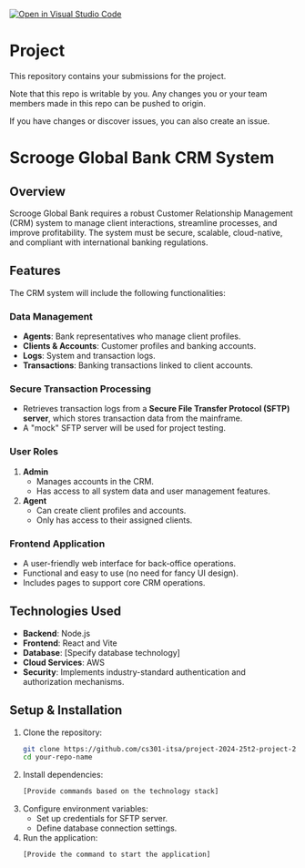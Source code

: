 [![Open in Visual Studio Code](https://classroom.github.com/assets/open-in-vscode-2e0aaae1b6195c2367325f4f02e2d04e9abb55f0b24a779b69b11b9e10269abc.svg)](https://classroom.github.com/online_ide?assignment_repo_id=18164197&assignment_repo_type=AssignmentRepo)
# Project
This repository contains your submissions for the project.

Note that this repo is writable by you. Any changes you or your team members made in this repo can be pushed to origin.

If you have changes or discover issues, you can also create an issue.

# Scrooge Global Bank CRM System

## Overview
Scrooge Global Bank requires a robust Customer Relationship Management (CRM) system to manage client interactions, streamline processes, and improve profitability. The system must be secure, scalable, cloud-native, and compliant with international banking regulations.

## Features
The CRM system will include the following functionalities:

### Data Management
- **Agents**: Bank representatives who manage client profiles.
- **Clients & Accounts**: Customer profiles and banking accounts.
- **Logs**: System and transaction logs.
- **Transactions**: Banking transactions linked to client accounts.

### Secure Transaction Processing
- Retrieves transaction logs from a **Secure File Transfer Protocol (SFTP) server**, which stores transaction data from the mainframe.
- A "mock" SFTP server will be used for project testing.

### User Roles
1. **Admin**
   - Manages accounts in the CRM.
   - Has access to all system data and user management features.
2. **Agent**
   - Can create client profiles and accounts.
   - Only has access to their assigned clients.

### Frontend Application
- A user-friendly web interface for back-office operations.
- Functional and easy to use (no need for fancy UI design).
- Includes pages to support core CRM operations.

## Technologies Used
- **Backend**: Node.js
- **Frontend**: React and Vite
- **Database**: [Specify database technology]
- **Cloud Services**: AWS
- **Security**: Implements industry-standard authentication and authorization mechanisms.

## Setup & Installation
1. Clone the repository:
   ```sh
   git clone https://github.com/cs301-itsa/project-2024-25t2-project-2024-25t2-g1-t1.git
   cd your-repo-name
   ```
2. Install dependencies:
   ```sh
   [Provide commands based on the technology stack]
   ```
3. Configure environment variables:
   - Set up credentials for SFTP server.
   - Define database connection settings.
4. Run the application:
   ```sh
   [Provide the command to start the application]
   ```
